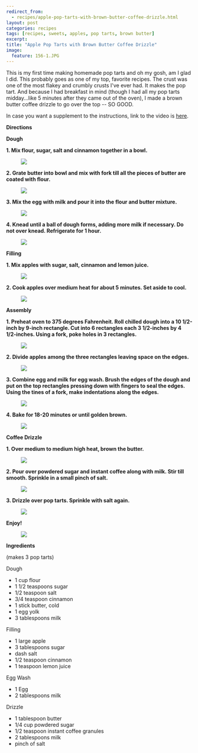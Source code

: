 ```yaml
---
redirect_from: 
  - recipes/apple-pop-tarts-with-brown-butter-coffee-drizzle.html
layout: post
categories: recipes
tags: [recipes, sweets, apples, pop tarts, brown butter]
excerpt: 
title: "Apple Pop Tarts with Brown Butter Coffee Drizzle"
image:
  feature: 156-1.JPG
---
```


This is my first time making homemade pop tarts and oh my gosh, am I glad I did.  This probably goes as one of my top, favorite recipes.  The crust was one of the most flakey and crumbly crusts I've ever had. It makes the pop tart.  And because I had breakfast in mind (though I had all my pop tarts midday...like 5 minutes after they came out of the oven), I made a brown butter coffee drizzle to go over the top -- SO GOOD.

In case you want a supplement to the instructions, link to the video is [here](http://eastmeetskitchen.com/videos/apple-pop-tarts-with-brown-butter-coffee-drizzle.html).


__Directions__

__Dough__

__1. Mix flour, sugar, salt and cinnamon together in a bowl.__

<figure> <img src='/images/156-2.jpg'> </figure>

__2. Grate butter into bowl and mix with fork till all the pieces of butter are coated with flour.__

<figure> <img src='/images/156-3.jpg'> </figure>

__3. Mix the egg with milk and pour it into the flour and butter mixture.__

<figure> <img src='/images/156-4.jpg'> </figure>

__4. Knead until a ball of dough forms, adding more milk if necessary.  Do not over knead. Refrigerate for 1 hour.__

<figure> <img src='/images/156-5.jpg'> </figure>

__Filling__

__1. Mix apples with sugar, salt, cinnamon and lemon juice.__

<figure> <img src='/images/156-6.jpg'> </figure>

__2. Cook apples over medium heat for about 5 minutes.  Set aside to cool.__

<figure> <img src='/images/156-7.jpg'> </figure>

__Assembly__

__1. Preheat oven to 375 degrees Fahrenheit. Roll chilled dough into a 10 1/2-inch by 9-inch rectangle.  Cut into 6 rectangles each 3 1/2-inches by 4 1/2-inches. Using a fork, poke holes in 3 rectangles.__

<figure> <img src='/images/156-8.jpg'> </figure>

__2. Divide apples among the three rectangles leaving space on the edges.__

<figure> <img src='/images/156-9.jpg'> </figure>

__3. Combine egg and milk for egg wash. Brush the edges of the dough and put on the top rectangles pressing down with fingers to seal the edges. Using the tines of a fork, make indentations along the edges.__  

<figure> <img src='/images/156-10.jpg'> </figure>

__4. Bake for 18-20 minutes or until golden brown.__

<figure> <img src='/images/156-13.jpg'> </figure>

__Coffee Drizzle__

__1. Over medium to medium high heat, brown the butter.__

<figure> <img src='/images/156-11.jpg'> </figure>

__2. Pour over powdered sugar and instant coffee along with milk.  Stir till smooth.  Sprinkle in a small pinch of salt.__

<figure> <img src='/images/156-12.jpg'> </figure>

__3. Drizzle over pop tarts.  Sprinkle with salt again.__

<figure> <img src='/images/156-14.jpg'> </figure>

__Enjoy!__

<figure> <img src='/images/156-15.jpg'> </figure>

<section class='recipe'>
<p><strong>Ingredients</strong></p>

<p>(makes 3 pop tarts)</p>

<p>Dough</p>

<ul><li>1 cup flour</li><li>1 1/2 teaspoons sugar</li><li>1/2 teaspoon salt</li><li>3/4 teaspoon cinnamon</li><li>1 stick butter, cold</li><li>1 egg yolk</li><li>3 tablespoons milk</li></ul>

<p>Filling</p>

<ul><li>1 large apple</li><li>3 tablespoons sugar</li><li>dash salt</li><li>1/2 teaspoon cinnamon</li><li>1 teaspoon lemon juice</li></ul>

<p>Egg Wash</p>

<ul><li>1 Egg</li><li>2 tablespoons milk</li></ul>

<p>Drizzle</p>

<ul><li>1 tablespoon butter</li><li>1/4 cup powdered sugar</li><li>1/2 teaspoon instant coffee granules</li><li>2 tablespoons milk</li><li>pinch of salt </li></ul></section>